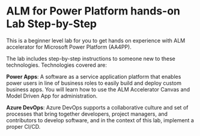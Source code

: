 # ALM for Power Platform hands-on Lab Step-by-Step

This is a beginner level lab for you to get hands on experience with ALM accelerator for Microsoft Power Platform (AA4PP). 

The lab includes step-by-step instructions to someone new to these technologies. Technologies covered are:

  **Power Apps**: A software as a service application platform that enables power users in line of business roles to 
easily build and deploy custom business apps. You will learn how to use the ALM Accelerator Canvas and Model Driven App for administration.

  **Azure DevOps**: Azure DevOps supports a collaborative culture and set of processes that bring together 
developers, project managers, and contributors to develop software, and in the context of this lab, implement a 
proper CI/CD.

